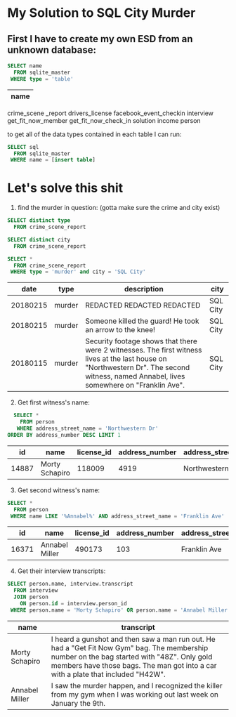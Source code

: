 # My Solution to SQL City Murder

## First I have to create my own ESD from an unknown database:
 ```SQL
 SELECT name
   FROM sqlite_master
  WHERE type = 'table'
 ```


 | name |
 |------|
 crime_scene _report
 drivers_license
 facebook_event_checkin
 interview
 get_fit_now_member
 get_fit_now_check_in
 solution
 income
 person

 to get all of the data types contained in each table I can run:
 ```SQL
 SELECT sql
   FROM sqlite_master
  WHERE name = [insert table]
```

# Let's solve this shit

1. find the murder in question:
(gotta make sure the crime and city exist)

```SQL
SELECT distinct type
  FROM crime_scene_report
```
```SQL
SELECT distinct city
  FROM crime_scene_report
```
```SQL
SELECT * 
  FROM crime_scene_report
 WHERE type = 'murder' and city = 'SQL City'
```

 | date | type | description | city |
 |------|------|-------------|------|
20180215| murder | REDACTED REDACTED REDACTED |SQL City
20180215| murder | Someone killed the guard! He took an arrow to the knee! | SQL City
20180115 | murder | Security footage shows that there were 2 witnesses. The first witness lives at the last house on "Northwestern Dr". The second witness, named Annabel, lives somewhere on "Franklin Ave". | SQL City


2. Get first witness's name:
```SQL
  SELECT *
    FROM person
   WHERE address_street_name = 'Northwestern Dr' 
ORDER BY address_number DESC LIMIT 1
```
| id | name | license_id | address_number | address_street_name | ssn |
|----|------|------------|----------------|---------------------|-----|
| 14887 | Morty Schapiro | 118009 | 4919 | Northwestern Dr | 111564949

3. Get second witness's name:
```SQL
SELECT *
  FROM person
 WHERE name LIKE '%Annabel%' AND address_street_name = 'Franklin Ave'
```
| id | name | license_id | address_number | address_street_name | ssn |
|----|------|------------|----------------|---------------------|-----|
16371 |Annabel Miller | 490173 | 103 | Franklin Ave | 318771143

4. Get their interview transcripts:

```SQL
SELECT person.name, interview.transcript
  FROM interview
  JOIN person
    ON person.id = interview.person_id
 WHERE person.name = 'Morty Schapiro' OR person.name = 'Annabel Miller'
 ```
| name | transcript |
|------|------------|
| Morty Schapiro | I heard a gunshot and then saw a man run out. He had a "Get Fit Now Gym" bag. The membership number on the bag started with "48Z". Only gold members have those bags. The man got into a car with a plate that included "H42W". |
| Annabel Miller | I saw the murder happen, and I recognized the killer from my gym when I was working out last week on January the 9th. |